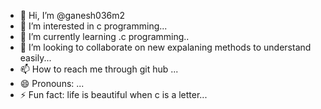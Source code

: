 - 👋 Hi, I’m @ganesh036m2
- 👀 I’m interested in c programming...
- 🌱 I’m currently learning .c programming..
- 💞️ I’m looking to collaborate on new expalaning methods to understand easily...
- 📫 How to reach me through git hub ...
- 😄 Pronouns: ...
- ⚡ Fun fact: life is beautiful when c is a letter...

<!---
ganesh036m2/ganesh036m2 is a ✨ special ✨ repository because its `README.md` (this file) appears on your GitHub profile.
You can click the Preview link to take a look at your changes.
--->
